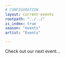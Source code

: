 ```yaml
---
# CONFIGURATION
layout: current-events
rootpath: "../../"
is_index: true
season: "events"
artist: "Events"

---
```

Check out our next event…
